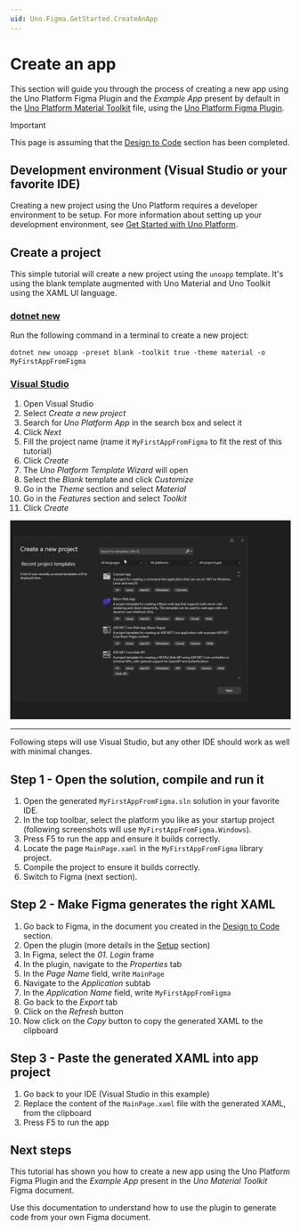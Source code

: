 ```yaml
---
uid: Uno.Figma.GetStarted.CreateAnApp
---
```


# Create an app

This section will guide you through the process of creating a new app using the Uno Platform Figma Plugin and the _Example App_ present by default in the [Uno Platform Material Toolkit](https://aka.platform.uno/uno-figma-material-toolkit) file, using the [Uno Platform Figma Plugin](https://aka.platform.uno/uno-figma-plugin).

> [!IMPORTANT]
> This page is assuming that the [Design to Code](design-to-code.md) section has been completed.

## Development environment (Visual Studio or your favorite IDE)

Creating a new project using the Uno Platform requires a developer environment to be setup. For more information about setting up your development environment, see [Get Started with Uno Platform](xref:Uno.GetStarted).

## Create a project

This simple tutorial will create a new project using the `unoapp` template. It's using the blank template augmented with Uno Material and Uno Toolkit using the XAML UI language.

### [dotnet new](#tab/dotnet-cli)

Run the following command in a terminal to create a new project:

```dotnetcli
dotnet new unoapp -preset blank -toolkit true -theme material -o MyFirstAppFromFigma
```

### [Visual Studio](#tab/visual-studio)

1. Open Visual Studio
2. Select _Create a new project_
3. Search for _Uno Platform App_ in the search box and select it
4. Click _Next_
5. Fill the project name (name it `MyFirstAppFromFigma` to fit the rest of this tutorial)
6. Click _Create_
7. The _Uno Platform Template Wizard_ will open
8. Select the _Blank_ template and click _Customize_
9. Go in the _Theme_ section and select _Material_
10. Go in the _Features_ section and select _Toolkit_
11. Click _Create_

![Creating a new project in Visual Studio](assets/vs-create-project.gif)

---

Following steps will use Visual Studio, but any other IDE should work as well with minimal changes.

## Step 1 - Open the solution, compile and run it

1. Open the generated `MyFirstAppFromFigma.sln` solution in your favorite IDE.
2. In the top toolbar, select the platform you like as your startup project (following screenshots will use `MyFirstAppFromFigma.Windows`).
3. Press F5 to run the app and ensure it builds correctly.
4. Locate the page `MainPage.xaml` in the `MyFirstAppFromFigma` library project.
5. Compile the project to ensure it builds correctly.
6. Switch to Figma (next section).

## Step 2 - Make Figma generates the right XAML

1. Go back to Figma, in the document you created in the [Design to Code](xref:Uno.Figma.GetStarted.DesignToCode) section.
2. Open the plugin (more details in the [Setup](xref:Uno.Figma.GetStarted.Setup) section)
3. In Figma, select the _01. Login_ frame
4. In the plugin, navigate to the _Properties_ tab
5. In the _Page Name_ field, write `MainPage`
6. Navigate to the _Application_ subtab
7. In the _Application Name_ field, write `MyFirstAppFromFigma`
8. Go back to the _Export_ tab
9. Click on the _Refresh_ button
10. Now click on the _Copy_ button to copy the generated XAML to the clipboard

## Step 3 - Paste the generated XAML into app project

1. Go back to your IDE (Visual Studio in this example)
2. Replace the content of the `MainPage.xaml` file with the generated XAML, from the clipboard
3. Press F5 to run the app

## Next steps

This tutorial has shown you how to create a new app using the Uno Platform Figma Plugin and the _Example App_ present in the _Uno Material Toolkit_ Figma document.

Use this documentation to understand how to use the plugin to generate code from your own Figma document.
